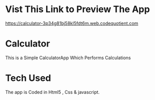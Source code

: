 # Vist This Link to Preview The App
https://calculator-3p34g81bj58kl5fdt6m.web.codequotient.com
# Calculator
This is a Simple CalculatorApp Which Performs Calculations  
# Tech Used
The app is Coded in Html5 , Css & javascript.
